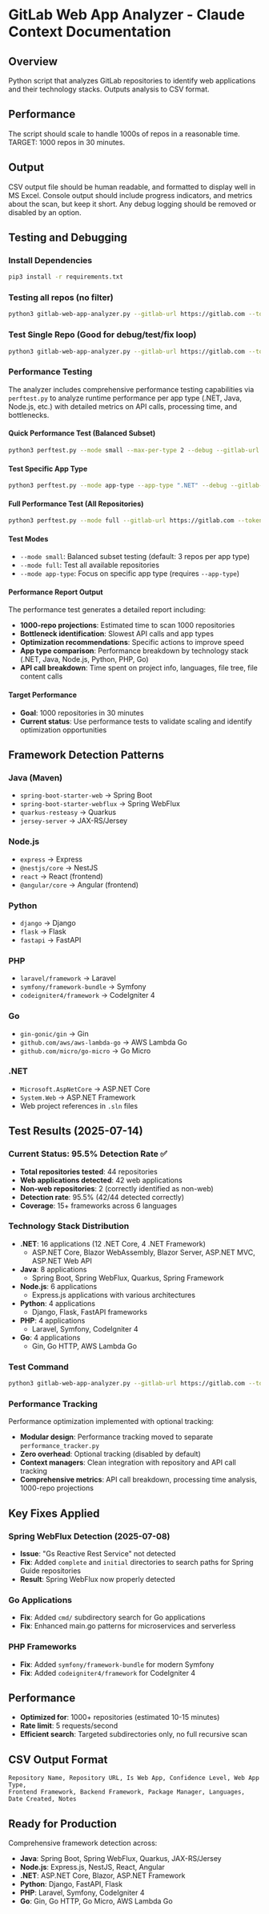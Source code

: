 # GitLab Web App Analyzer - Claude Context Documentation

## Overview
Python script that analyzes GitLab repositories to identify web applications and their technology stacks. Outputs analysis to CSV format.

## Performance
The script should scale to handle 1000s of repos in a reasonable time.  TARGET:  1000 repos in 30 minutes.

## Output
CSV output file should be human readable, and formatted to display well in MS Excel.
Console output should include progress indicators, and metrics about the scan, but keep it short.  Any debug logging should be removed or disabled by an option.

## Testing and Debugging

### Install Dependencies
```bash
pip3 install -r requirements.txt
```

### Testing all repos (no filter)
```bash
python3 gitlab-web-app-analyzer.py --gitlab-url https://gitlab.com --token YOUR_GITLAB_TOKEN
```

### Test Single Repo (Good for debug/test/fix loop)
```bash
python3 gitlab-web-app-analyzer.py --gitlab-url https://gitlab.com --token YOUR_GITLAB_TOKEN --filter "repo-name" --output temp-file.csv
```

### Performance Testing

The analyzer includes comprehensive performance testing capabilities via `perftest.py` to analyze runtime performance per app type (.NET, Java, Node.js, etc.) with detailed metrics on API calls, processing time, and bottlenecks.

#### Quick Performance Test (Balanced Subset)
```bash
python3 perftest.py --mode small --max-per-type 2 --debug --gitlab-url https://gitlab.com --token YOUR_GITLAB_TOKEN
```

#### Test Specific App Type
```bash
python3 perftest.py --mode app-type --app-type ".NET" --debug --gitlab-url https://gitlab.com --token YOUR_GITLAB_TOKEN
```

#### Full Performance Test (All Repositories)
```bash
python3 perftest.py --mode full --gitlab-url https://gitlab.com --token YOUR_GITLAB_TOKEN
```

#### Test Modes
- `--mode small`: Balanced subset testing (default: 3 repos per app type)
- `--mode full`: Test all available repositories  
- `--mode app-type`: Focus on specific app type (requires `--app-type`)

#### Performance Report Output
The performance test generates a detailed report including:
- **1000-repo projections**: Estimated time to scan 1000 repositories
- **Bottleneck identification**: Slowest API calls and app types
- **Optimization recommendations**: Specific actions to improve speed
- **App type comparison**: Performance breakdown by technology stack (.NET, Java, Node.js, Python, PHP, Go)
- **API call breakdown**: Time spent on project info, languages, file tree, file content calls

#### Target Performance
- **Goal**: 1000 repositories in 30 minutes
- **Current status**: Use performance tests to validate scaling and identify optimization opportunities

## Framework Detection Patterns

### Java (Maven)
- `spring-boot-starter-web` → Spring Boot
- `spring-boot-starter-webflux` → Spring WebFlux
- `quarkus-resteasy` → Quarkus
- `jersey-server` → JAX-RS/Jersey

### Node.js
- `express` → Express
- `@nestjs/core` → NestJS
- `react` → React (frontend)
- `@angular/core` → Angular (frontend)

### Python
- `django` → Django
- `flask` → Flask
- `fastapi` → FastAPI

### PHP
- `laravel/framework` → Laravel
- `symfony/framework-bundle` → Symfony
- `codeigniter4/framework` → CodeIgniter 4

### Go
- `gin-gonic/gin` → Gin
- `github.com/aws/aws-lambda-go` → AWS Lambda Go
- `github.com/micro/go-micro` → Go Micro

### .NET
- `Microsoft.AspNetCore` → ASP.NET Core
- `System.Web` → ASP.NET Framework
- Web project references in `.sln` files

## Test Results (2025-07-14)
<!-- NOTE: When updating test results, replace this entire section with new data -->

### Current Status: 95.5% Detection Rate ✅
- **Total repositories tested**: 44 repositories
- **Web applications detected**: 42 web applications
- **Non-web repositories**: 2 (correctly identified as non-web)
- **Detection rate**: 95.5% (42/44 detected correctly)
- **Coverage**: 15+ frameworks across 6 languages

### Technology Stack Distribution
- **.NET**: 16 applications (12 .NET Core, 4 .NET Framework)
  - ASP.NET Core, Blazor WebAssembly, Blazor Server, ASP.NET MVC, ASP.NET Web API
- **Java**: 8 applications 
  - Spring Boot, Spring WebFlux, Quarkus, Spring Framework
- **Node.js**: 6 applications
  - Express.js applications with various architectures
- **Python**: 4 applications
  - Django, Flask, FastAPI frameworks
- **PHP**: 4 applications  
  - Laravel, Symfony, CodeIgniter 4
- **Go**: 4 applications
  - Gin, Go HTTP, AWS Lambda Go

### Test Command
```bash
python3 gitlab-web-app-analyzer.py --gitlab-url https://gitlab.com --token YOUR_GITLAB_TOKEN
```

### Performance Tracking
Performance optimization implemented with optional tracking:
- **Modular design**: Performance tracking moved to separate `performance_tracker.py`
- **Zero overhead**: Optional tracking (disabled by default)
- **Context managers**: Clean integration with repository and API call tracking
- **Comprehensive metrics**: API call breakdown, processing time analysis, 1000-repo projections

## Key Fixes Applied

### Spring WebFlux Detection (2025-07-08)
- **Issue**: "Gs Reactive Rest Service" not detected
- **Fix**: Added `complete` and `initial` directories to search paths for Spring Guide repositories
- **Result**: Spring WebFlux now properly detected

### Go Applications
- **Fix**: Added `cmd/` subdirectory search for Go applications
- **Fix**: Enhanced main.go patterns for microservices and serverless

### PHP Frameworks
- **Fix**: Added `symfony/framework-bundle` for modern Symfony
- **Fix**: Added `codeigniter4/framework` for CodeIgniter 4

## Performance
- **Optimized for**: 1000+ repositories (estimated 10-15 minutes)
- **Rate limit**: 5 requests/second
- **Efficient search**: Targeted subdirectories only, no full recursive scan

## CSV Output Format
```
Repository Name, Repository URL, Is Web App, Confidence Level, Web App Type, 
Frontend Framework, Backend Framework, Package Manager, Languages, Date Created, Notes
```

## Ready for Production
Comprehensive framework detection across:
- **Java**: Spring Boot, Spring WebFlux, Quarkus, JAX-RS/Jersey
- **Node.js**: Express.js, NestJS, React, Angular
- **.NET**: ASP.NET Core, Blazor, ASP.NET Framework
- **Python**: Django, FastAPI, Flask
- **PHP**: Laravel, Symfony, CodeIgniter 4
- **Go**: Gin, Go HTTP, Go Micro, AWS Lambda Go